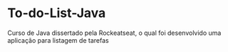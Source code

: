 # To-do-List-Java
Curso de Java dissertado pela Rockeatseat, o qual foi desenvolvido uma aplicação para listagem de tarefas
